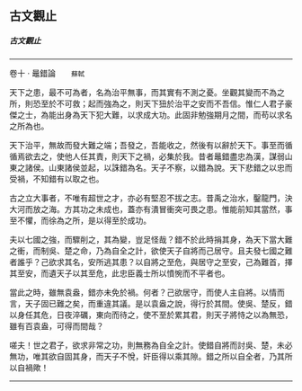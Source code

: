 

## 古文觀止

##### 古文觀止

* * *

卷十 ‧ 鼂錯論　　`蘇軾`

天下之患，最不可為者，名為治平無事，而其實有不測之憂。坐觀其變而不為之所，則恐至於不可救；起而強為之，則天下狃於治平之安而不吾信。惟仁人君子豪傑之士，為能出身為天下犯大難，以求成大功。此固非勉強期月之間，而苟以求名之所為也。

天下治平，無故而發大難之端；吾發之，吾能收之，然後有以辭於天下。事至而循循焉欲去之，使他人任其責，則天下之禍，必集於我。昔者鼂錯盡忠為漢，謀弱山東之諸侯。山東諸侯並起，以誅錯為名。天子不察，以錯為說。天下悲錯之以忠而受禍，不知錯有以取之也。

古之立大事者，不唯有超世之才，亦必有堅忍不拔之志。昔禹之治水，鑿龍門，決大河而放之海。方其功之未成也，蓋亦有潰冒衝突可畏之患。惟能前知其當然，事至不懼，而徐為之所，是以得至於成功。

夫以七國之強，而驟削之，其為變，豈足怪哉？錯不於此時捐其身，為天下當大難之衝，而制吳、楚之命，乃為自全之計，欲使天子自將而己居守。且夫發七國之難者誰乎？己欲求其名，安所逃其患？以自將之至危，與居守之至安，己為難首，擇其至安，而遺天子以其至危，此忠臣義士所以憤惋而不平者也。

當此之時，雖無袁盎，錯亦未免於禍。何者？己欲居守，而使人主自將。以情而言，天子固已難之矣，而重違其議。是以袁盎之說，得行於其間。使吳、楚反，錯以身任其危，日夜淬礪，東向而待之，使不至於累其君，則天子將恃之以為無恐，雖有百袁盎，可得而間哉？

嗟夫！世之君子，欲求非常之功，則無務為自全之計。使錯自將而討吳、楚，未必無功，唯其欲自固其身，而天子不悅，奸臣得以乘其隙。錯之所以自全者，乃其所以自禍歟！

* * *

